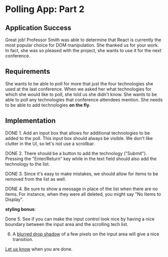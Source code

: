 # Polling App: Part 2

## Application Success

Great job! Professor Smith was able to determine that React is currently the most popular choice for DOM manipulation. She thanked us for your work. In fact, she was so pleased with the project, she wants to use it for the next conference.

## Requirements

She wants to be able to poll for more that just the four technologies she used at the last conference. When we asked her what technologies for which she would like to poll, she told us she didn't know. She wants to be able to poll any technologies that conference attendees mention. She needs to be able to add technologies **on the fly**.

## Implementation

DONE 1.  Add an input box that allows for additional technologies to be added to the poll. 
    This input box should always be visible. We don't like clutter in the UI, so let's not use a scrollbar. 
    
DONE 2.  There should be a button to add the technology ("Submit"). Pressing the "Enter/Return" key while in the text field should also add the technology to the list. 

DONE 3.  Since it's easy to make mistakes, we should allow for items to be removed from the list as well. 

DONE 4.  Be sure to show a message in place of the list when there are no items. For instance, when they were all deleted, you might say "No Items to Display".

**styling bonus**:

Done 5.  See if you can make the input control look nice by having a nice boundary between the input area and the scrolling tech list. 

6.  A [blurred drop shadow](https://www.w3schools.com/css/css3_shadows.asp) of a few pixels on the input area will give a nice transition.

[Let us know](https://github.com/un-loop/PollProject/blob/master/PART3.md) when you are done.
